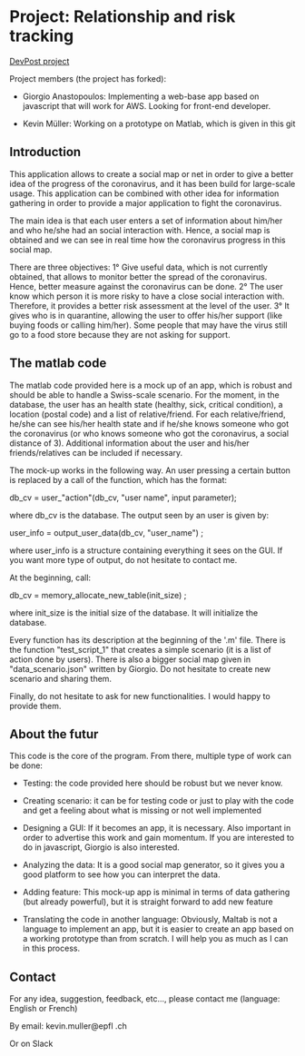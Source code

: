 # Project: Relationship and risk tracking
[DevPost project](https://devpost.com/software/proposal-relationship-and-risk-tracking)

Project members (the project has forked):

- Giorgio Anastopoulos: Implementing a web-base app based on javascript that will work for AWS. Looking for front-end developer.

- Kevin Müller: Working on a prototype on Matlab, which is given in this git

## Introduction

This application allows to create a social map or net in order to give a better idea of the progress of the coronavirus, and it has been build for large-scale usage. This application can be combined with other idea for information gathering in order to provide a major application to fight the coronavirus. 

The main idea is that each user enters a set of information about him/her and who he/she had an social interaction with. Hence, a social map is obtained and we can see in real time how the coronavirus progress in this social map.

There are three objectives:
1° Give useful data, which is not currently obtained, that allows to monitor better the spread of the coronavirus. Hence, better measure against the coronavirus can be done.
2° The user know which person it is more risky to have a close social interaction with. Therefore, it provides a better risk assessment at the level of the user.
3° It gives who is in quarantine, allowing the user to offer his/her support (like buying foods or calling him/her). Some people that may have the virus still go to a food store because they are not asking for support.

## The matlab code

The matlab code provided here is a mock up of an app, which is robust and should be able to handle a Swiss-scale scenario. For the moment, in the database, the user has an health state (healthy, sick, critical condition), a location (postal code) and a list of relative/friend. For each relative/friend, he/she can see his/her health state and if he/she knows someone who got the coronavirus (or who knows someone who got the coronavirus, a social distance of 3). Additional information about the user and his/her friends/relatives can be included if necessary.

The mock-up works in the following way. An user pressing a certain button is replaced by a call of the function, which has the format:

db_cv = user_"action"(db_cv, "user name", input parameter);

where db_cv is the database. The output seen by an user is given by:

user_info = output_user_data(db_cv, "user_name") ;

where user_info is a structure containing everything it sees on the GUI. If you want more type of output, do not hesitate to contact me.

At the beginning, call:

db_cv = memory_allocate_new_table(init_size) ;

where init_size is the initial size of the database. It will initialize the database.

Every function has its description at the beginning of the '.m' file. There is the function "test_script_1" that creates a simple scenario (it is a list of action done by users). There is also a bigger social map given in "data_scenario.json" written by Giorgio. Do not hesitate to create new scenario and sharing them.

Finally, do not hesitate to ask for new functionalities. I would happy to provide them.

## About the futur

This code is the core of the program. From there, multiple type of work can be done:

- Testing: the code provided here should be robust but we never know.

- Creating scenario: it can be for testing code or just to play with the code and get a feeling about what is missing or not well implemented

- Designing a GUI: If it becomes an app, it is necessary. Also important in order to advertise this work and gain momentum. If you are interested to do in javascript, Giorgio is also interested.

- Analyzing the data: It is a good social map generator, so it gives you a good platform to see how you can interpret the data.

- Adding feature: This mock-up app is minimal in terms of data gathering (but already powerful), but it is straight forward to add new feature

- Translating the code in another language: Obviously, Maltab is not a language to implement an app, but it is easier to create an app based on a working prototype than from scratch. I will help you as much as I can in this process.

## Contact

For any idea, suggestion, feedback, etc..., please contact me (language: English or French)

By email:
kevin.muller@epfl .ch

Or on Slack
